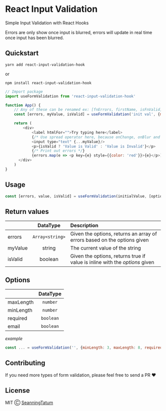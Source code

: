 # React Input Validation

Simple Input Validation with React Hooks

Errors are only show once input is blurred, errors will update 
in real time once input has been blurred.

## Quickstart

`yarn add react-input-validation-hook`

or

`npm install react-input-validation-hook`


```js
// Import package
import useFormValidation from 'react-input-validation-hook'

function App() {
    // Any of these can be renamed ex: [fnErrors, firstName, isFnValid] = ...
    const [errors, myValue, isValid] = useFormValidation('init val', {minLength: 6, maxLength: 8, required: true})

    return (
        <div>
            <label htmlFor="">Try typing here</label>
            {/* Use spread operator here, because onChange, onBlur and value is handled for you. */}
            <input type="text" {...myValue}/>
            <p>{isValid ? 'Value is Valid' : 'Value is Invalid'}</p>
            {/* Print out errors */}
            {errors.map(e => <p key={e} style={{color: 'red'}}>{e}</p>)}
      </div>
    )
}
```

## Usage

```js
const [errors, value, isValid] = useFormValidation(initialValue, [options])
```

## Return values

|               | DataType      | Description  |
| ------------- |:-------------:| :-----------------------------------|
| errors        |`Array<string>`| Given the options, returns an array of errors based on the options given |
| myValue       | string        | The current value of the string     |
| isValid       | boolean       | Given the options, returns true if value is inline with the *options* given |

## Options

|               | DataType       |
| ------------- |:---------------:
| maxLength     | `number`       |
| minLength     | `number`       |
| required      | `boolean`      |
| email         | `boolean`      |

*example*

```js
const ... = useFormValidation('', {minLength: 3, maxLength: 8, required: true, email: true})
```

## Contributing

If you need more types of form validation, please feel free to send a PR ❤️

## License

MIT Ⓒ [SeanningTatum](https://github.com/SeanningTatum)

